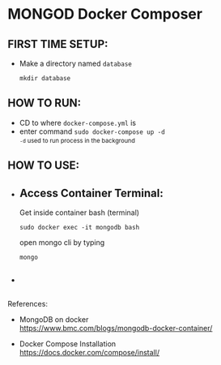 # MONGOD Docker Composer

## FIRST TIME SETUP:
- Make a directory named `database`
  ```
  mkdir database
  ```

## HOW TO RUN:
- CD to where `docker-compose.yml` is
- enter command `sudo docker-compose up -d` <br>
  <small>`-d` used to run process in the background</small>

## HOW TO USE:
-   ## Access Container Terminal:
    Get inside container bash (terminal)
    ```
    sudo docker exec -it mongodb bash
    ```
    open mongo cli by typing 
    ```
    mongo
    ```
-   ##

References:
- MongoDB on docker <br>
  https://www.bmc.com/blogs/mongodb-docker-container/

- Docker Compose Installation<br>
  https://docs.docker.com/compose/install/
